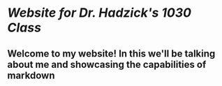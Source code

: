 # _Website for Dr. Hadzick's 1030 Class_

## Welcome to my website! In this we'll be talking about me and showcasing the capabilities of markdown

